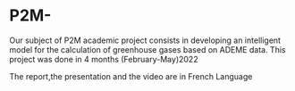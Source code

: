 # P2M-
Our subject of P2M  academic project consists in developing an intelligent model for the calculation of greenhouse gases based on ADEME data.
This project was done in 4 months (February-May)2022

The report,the presentation and the video are in French Language
